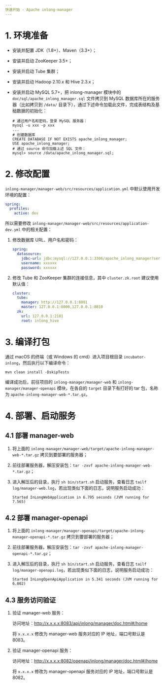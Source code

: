 ```yaml
---
快速开始 - Apache inlong-manager
---
```


# 1. 环境准备

- 安装并配置 JDK（1.8+）、Maven（3.3+）；

- 安装并启动 ZooKeeper 3.5+；

- 安装并启动 Tube 集群；

- 安装并启动 Hadoop 2.10.x 和 Hive 2.3.x；

- 安装并启动 MySQL 5.7+，把 inlong-manager 模块中的 `doc/sql/apache_inlong_manager.sql` 文件拷贝到 MySQL
  数据库所在的服务器（比如拷贝到 `/data/` 目录下），通过下述命令加载此文件，完成表结构及基础数据的初始化：

  ```shell
  # 通过用户名和密码，登录 MySQL 服务器：
  mysql -u xxx -p xxx
  ...
  # 创建数据库
  CREATE DATABASE IF NOT EXISTS apache_inlong_manager;
  USE apache_inlong_manager;
  # 通过 source 命令加载上述 SQL 文件：
  mysql> source /data/apache_inlong_manager.sql;
  ```

# 2. 修改配置

`inlong-manager/manager-web/src/resources/application.yml` 中默认使用开发环境的配置：

```yaml
spring:
  profiles:
    active: dev
```

所以需要修改 `inlong-manager/manager-web/src/resources/application-dev.yml` 中的相关配置：

1) 修改数据库 URL、用户名和密码：

   ```yaml
   spring:
     datasource:
       jdbc-url: jdbc:mysql://127.0.0.1:3306/apache_inlong_manager?serverTimezone=GMT%2b8&useSSL=false&allowPublicKeyRetrieval=true&characterEncoding=UTF-8&nullCatalogMeansCurrent=true
       username: xxxxxx
       password: xxxxxx
   ```

2) 修改 Tube 和 ZooKeeper 集群的连接信息，其中 `cluster.zk.root` 建议使用默认值：

   ```yaml
   cluster:
     tube:
       manager: http://127.0.0.1:8081
       master: 127.0.0.1:8000,127.0.0.1:8010
     zk:
       url: 127.0.0.1:2181
       root: inlong_hive
   ```

# 3. 编译打包

通过 macOS 的终端（或 Windows 的 cmd）进入项目根目录 `incubator-inlong`，然后执行以下编译命令：

```
mvn clean install -DskipTests
```

编译成功后，前往项目的 `inlong-manager/manager-web` 和 `inlong-manager/manager-openapi` 模块，在各自的 `target` 目录下有打好的 tar
包，名称为 `apache-inlong-manager-web-*.tar.gz`。

# 4. 部署、启动服务

## 4.1 部署 manager-web

1) 将上面的 `inlong-manager/manager-web/target/apache-inlong-manager-web-*.tar.gz` 拷贝到要部署的服务器；

2) 前往部署服务器，解压安装包：`tar -zxvf apache-inlong-manager-web-*.tar.gz`；

3) 进入解压后的目录，执行 `sh bin/start.sh` 启动服务，查看日志 `tailf log/manager-web.log`，若出现类似下面的日志，说明服务启动成功：

   ```shell
   Started InLongWebApplication in 6.795 seconds (JVM running for 7.565)
   ```

## 4.2 部署 manager-openapi

1) 将上面的 `inlong-manager/manager-openapi/target/apache-inlong-manager-openapi-*.tar.gz` 拷贝到要部署的服务器；

2) 前往部署服务器，解压安装包：`tar -zxvf apache-inlong-manager-openapi-*.tar.gz`；

3) 进入解压后的目录，执行 `sh bin/start.sh` 启动服务，查看日志 `tailf log/manager-openapi.log`，若出现类似下面的日志，说明服务启动成功：

   ```shell
   Started InLongOpenApiApplication in 5.341 seconds (JVM running for 6.002)
   ```

## 4.3 服务访问验证

1) 验证 manager-web 服务：

   访问地址：<http://x.x.x.x:8083/api/inlong/manager/doc.html#/home>

   将 `x.x.x.x` 修改为 manager-web 服务对应的 IP 地址，端口号默认是 8083。

2) 验证 manager-openapi 服务：

   访问地址：<http://x.x.x.x:8082/openapi/inlong/manager/doc.html#/home>

   将 `x.x.x.x` 修改为 manager-openapi 服务对应的 IP 地址，端口号默认是 8082。
